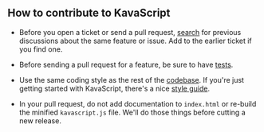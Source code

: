## How to contribute to KavaScript

* Before you open a ticket or send a pull request, [search](https://github.com/appjudo/kavascript/issues) for previous discussions about the same feature or issue. Add to the earlier ticket if you find one.

* Before sending a pull request for a feature, be sure to have [tests](https://github.com/appjudo/kavascript/tree/master/test).

* Use the same coding style as the rest of the [codebase](https://github.com/appjudo/kavascript/tree/master/src). If you're just getting started with KavaScript, there's a nice [style guide](https://github.com/polarmobile/coffeescript-style-guide).

* In your pull request, do not add documentation to `index.html` or re-build the minified `kavascript.js` file. We'll do those things before cutting a new release.
